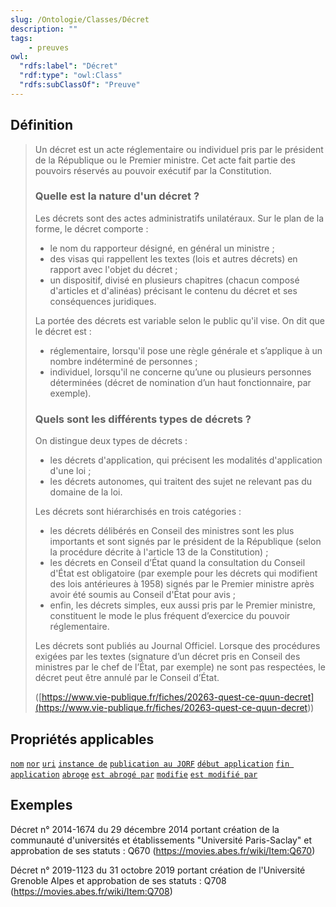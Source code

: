 ```yaml
---
slug: /Ontologie/Classes/Décret
description: ""
tags:
    - preuves
owl:
  "rdfs:label": "Décret"
  "rdf:type": "owl:Class"
  "rdfs:subClassOf": "Preuve"
---
```


<OntologyTable frontMatter={frontMatter}/>

## Définition

> Un décret est un acte réglementaire ou individuel pris par le président de la République ou le Premier ministre. Cet acte fait partie des pouvoirs réservés au pouvoir exécutif par la Constitution.
>
> ### Quelle est la nature d'un décret ?
>
>Les décrets sont des actes administratifs unilatéraux. Sur le plan de la forme, le décret comporte :
>
> * le nom du rapporteur désigné, en général un ministre ;
> * des visas qui rappellent les textes (lois et autres décrets) en rapport avec l'objet du décret ;
> * un dispositif, divisé en plusieurs chapitres (chacun composé d'articles et d'alinéas) précisant le contenu du décret et ses conséquences juridiques.
>
> La portée des décrets est variable selon le public qu'il vise. On dit que le décret est :
>
> * réglementaire, lorsqu'il pose une règle générale et s’applique à un nombre indéterminé de personnes ;
> * individuel, lorsqu'il ne concerne qu’une ou plusieurs personnes déterminées (décret de nomination d’un haut fonctionnaire, par exemple).
>
> ### Quels sont les différents types de décrets ?
>
> On distingue deux types de décrets :
>
> * les décrets d'application, qui précisent les modalités d'application d'une loi ;
> * les décrets autonomes, qui traitent des sujet ne relevant pas du domaine de la loi.
>
> Les décrets sont hiérarchisés en trois catégories :
>
> * les décrets délibérés en Conseil des ministres sont les plus importants et sont signés par le président de la République (selon la procédure décrite à l'article 13 de la Constitution) ;
> * les décrets en Conseil d’État quand la consultation du Conseil d'État est obligatoire (par exemple pour les décrets qui modifient des lois antérieures à 1958) signés par le Premier ministre après avoir été soumis au Conseil d'État pour avis&nbsp;;
> * enfin, les décrets simples, eux aussi pris par le Premier ministre, constituent le mode le plus fréquent d’exercice du pouvoir réglementaire.
>
> Les décrets sont publiés au Journal Officiel. Lorsque des procédures exigées par les textes (signature d’un décret pris en Conseil des ministres par le chef de l’État, par exemple) ne sont pas respectées, le décret peut être annulé par le Conseil d’État.
>
> ([https://www.vie-publique.fr/fiches/20263-quest-ce-quun-decret](<https://www.vie-publique.fr/fiches/20263-quest-ce-quun-decret>))

## Propriétés applicables

[`nom`](nom.md)
[`nor`](nor.md)
[`uri`](uri.md)
[`instance de`](instance_de.md)
[`publication au JORF`](publication_au_JORF.md)
[`début application`](début_application.md)
[`fin application`](fin_application.md)
[`abroge`](abroge.md)
[`est abrogé par`](est_abrogé_par.md)
[`modifie`](modifie.md)
[`est modifié par`](est_modifié_par.md)

## Exemples 

Décret n° 2014-1674 du 29 décembre 2014 portant création de la communauté d'universités et établissements "Université Paris-Saclay" et approbation de ses statuts : Q670 (https://movies.abes.fr/wiki/Item:Q670)

Décret n° 2019-1123 du 31 octobre 2019 portant création de l'Université Grenoble Alpes et approbation de ses statuts : Q708 (https://movies.abes.fr/wiki/Item:Q708)
